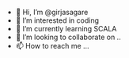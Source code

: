 - 👋 Hi, I’m @girjasagare
- 👀 I’m interested in coding
- 🌱 I’m currently learning SCALA 
- 💞️ I’m looking to collaborate on ..
- 📫 How to reach me ...

<!---
girjasagare/girjasagare is a ✨ special ✨ repository because its `README.md` (this file) appears on your GitHub profile.
You can click the Preview link to take a look at your changes.
--->
